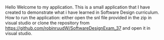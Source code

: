 Hello Welcome to my application. This is a small application that I have created to demonstrate what i have learned in Software Design curriculum.
How to run the application:
either open the snl file provided in the zip in visual studio or clone the repository from https://github.com/robinruudW/SoftwareDesignExam_37 and open it in visual studio.
